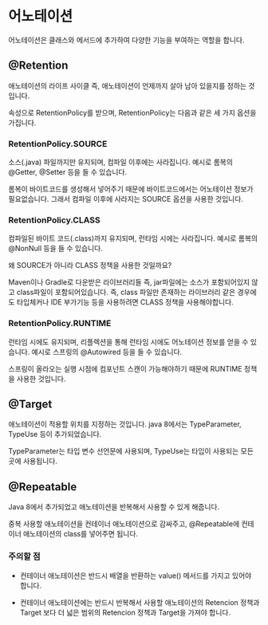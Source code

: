 # 어노테이션

어노테이션은 클래스와 메서드에 추가하여 다양한 기능을 부여하는 역할을 합니다.

## @Retention

애노테이션의 라이프 사이클 즉, 애노테이션이 언제까지 살아 남아 있을지를 정하는 것입니다.

속성으로 RetentionPolicy를 받으며, RetentionPolicy는 다음과 같은 세 가지 옵션을 가집니다.

### RetentionPolicy.SOURCE

소스(.java) 파일까지만 유지되며, 컴파일 이후에는 사라집니다. 예시로 롬복의 @Getter, @Setter 등을 들 수 있습니다. 

롬복이 바이트코드를 생성해서 넣어주기 때문에 바이트코드에서는 어노테이션 정보가 필요없습니다. 그래서 컴파일 이후에 사라지는 SOURCE 옵션을 사용한 것입니다.

### RetentionPolicy.CLASS

컴파일된 바이트 코드(.class)까지 유지되며, 런타임 시에는 사라집니다. 예시로 롬복의 @NonNull 등을 들 수 있습니다. 

왜 SOURCE가 아니라 CLASS 정책을 사용한 것일까요? 

Maven이나 Gradle로 다운받은 라이브러리들 즉, jar파일에는 소스가 포함되어있지 않고 class파일이 포함되어있습니다.
즉, class 파일만 존재하는 라이브러리 같은 경우에도 타입체커나 IDE 부가기능 등을 사용하려면 CLASS 정책을 사용해야합니다.

### RetentionPolicy.RUNTIME

런타임 시에도 유지되며, 리플렉션을 통해 런타임 시에도 어노테이션 정보를 얻을 수 있습니다. 예시로 스프링의 @Autowired 등을 들 수 있습니다.

스프링이 올라오는 실행 시점에 컴포넌트 스캔이 가능해야하기 때문에 RUNTIME 정책을 사용한 것입니다.

## @Target

애노테이션이 적용할 위치를 지정하는 것입니다. java 8에서는 TypeParameter, TypeUse 등이 추가되었습니다.

TypeParameter는 타입 변수 선언문에 사용되며, TypeUse는 타입이 사용되는 모든 곳에 사용됩니다.

## @Repeatable

Java 8에서 추가되었고 애노테이션을 반복해서 사용할 수 있게 해줍니다.

중복 사용할 애노테이션을 컨테이너 애노테이션으로 감싸주고, @Repeatable에 컨테이너 애노테이션의 class를 넣어주면 됩니다.

### 주의할 점

- 컨테이너 애노테이션은 반드시 배열을 반환하는 value() 메서드를 가지고 있어야 합니다.

- 컨테이너 애노테이션에는 반드시 반복해서 사용할 애노테이션의 Retencion 정책과 Target 보다 더 넓은 범위의 Retencion 정책과 Target을 가져야 합니다.